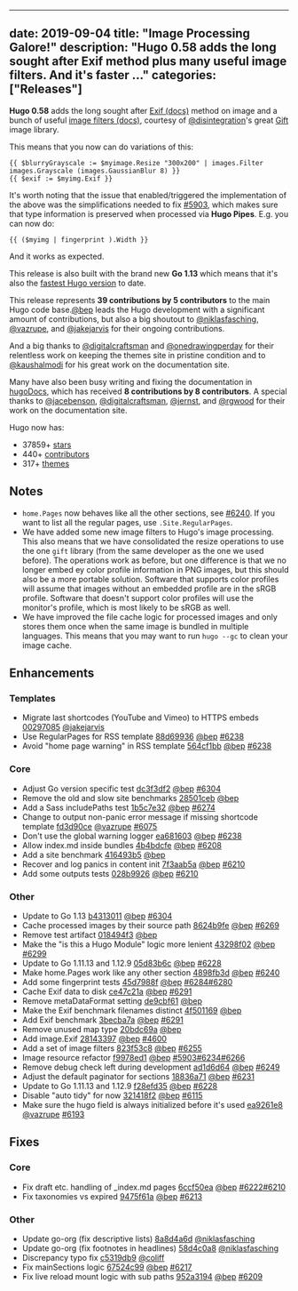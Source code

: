 
---
date: 2019-09-04
title: "Image Processing Galore!"
description: "Hugo 0.58 adds the long sought after Exif method plus many useful image filters. And it's faster ..."
categories: ["Releases"]
---

**Hugo 0.58** adds the long sought after [Exif (docs)](https://gohugo.io/content-management/image-processing/#exif)  method on image and a bunch of useful [image filters (docs)](https://gohugo.io/functions/images/#image-filters), courtesy of [@disintegration](https://github.com/disintegration)'s great [Gift](https://github.com/disintegration/gift) image library.

This means that you now can do variations of this:

```go-html-template
{{ $blurryGrayscale := $myimage.Resize "300x200" | images.Filter images.Grayscale (images.GaussianBlur 8) }}
{{ $exif := $myimg.Exif }}
```

It's worth noting that the issue that enabled/triggered the implementation of the above was the simplifications needed to fix [#5903](https://github.com/gohugoio/hugo/issues/5903), which makes sure that type information is preserved when processed via **Hugo Pipes**. E.g. you can now do:

```go-html-template
{{ ($myimg | fingerprint ).Width }}
```

And it works as expected.

This release is also built with the brand new **Go 1.13** which means that it's also the [fastest Hugo version](https://discourse.gohugo.io/t/hugo-benchmarks-go-1-12-vs-go-1-13/20572/5) to date.

This release represents **39 contributions by 5 contributors** to the main Hugo code base.[@bep](https://github.com/bep) leads the Hugo development with a significant amount of contributions, but also a big shoutout to [@niklasfasching](https://github.com/niklasfasching), [@vazrupe](https://github.com/vazrupe), and [@jakejarvis](https://github.com/jakejarvis) for their ongoing contributions.

And a big thanks to [@digitalcraftsman](https://github.com/digitalcraftsman) and [@onedrawingperday](https://github.com/onedrawingperday) for their relentless work on keeping the themes site in pristine condition and to [@kaushalmodi](https://github.com/kaushalmodi) for his great work on the documentation site.

Many have also been busy writing and fixing the documentation in [hugoDocs](https://github.com/gohugoio/hugoDocs), 
which has received **8 contributions by 8 contributors**. A special thanks to [@jacebenson](https://github.com/jacebenson), [@digitalcraftsman](https://github.com/digitalcraftsman), [@jernst](https://github.com/jernst), and [@rgwood](https://github.com/rgwood) for their work on the documentation site.


Hugo now has:

* 37859+ [stars](https://github.com/gohugoio/hugo/stargazers)
* 440+ [contributors](https://github.com/gohugoio/hugo/graphs/contributors)
* 317+ [themes](http://themes.gohugo.io/)

## Notes

* `home.Pages` now behaves like all the other sections, see [#6240](https://github.com/gohugoio/hugo/issues/6240). If you want to list all the regular pages, use `.Site.RegularPages`.
* We have added some new image filters to Hugo's image processing. This also means that we have consolidated the resize operations to use the one `gift` library (from the same developer as the one we used before). The operations work as before, but one difference is that we no longer embed ey color profile information in PNG images, but this should also be a more portable solution. Software that supports color profiles will assume that images without an embedded profile are in the sRGB profile. Software that doesn't support color profiles will use the monitor's profile, which is most likely to be sRGB as well.
* We have improved the file cache logic for processed images and only stores them once when the same image is bundled in multiple languages. This means that you may want to run `hugo --gc` to clean your image cache.

## Enhancements

### Templates

* Migrate last shortcodes (YouTube and Vimeo) to HTTPS embeds [00297085](https://github.com/gohugoio/hugo/commit/00297085db48cbb7949c9867012f6df38817fc29) [@jakejarvis](https://github.com/jakejarvis) 
* Use RegularPages for RSS template [88d69936](https://github.com/gohugoio/hugo/commit/88d69936122f82fffc02850516bdb37be3d0892b) [@bep](https://github.com/bep) [#6238](https://github.com/gohugoio/hugo/issues/6238)
* Avoid "home page warning" in RSS template [564cf1bb](https://github.com/gohugoio/hugo/commit/564cf1bb11e100891992e9131b271a79ea7fc528) [@bep](https://github.com/bep) [#6238](https://github.com/gohugoio/hugo/issues/6238)

### Core

* Adjust Go version specific test [dc3f3df2](https://github.com/gohugoio/hugo/commit/dc3f3df29d2b65532cedc9d321db7c4a38a28d7d) [@bep](https://github.com/bep) [#6304](https://github.com/gohugoio/hugo/issues/6304)
* Remove the old and slow site benchmarks [28501ceb](https://github.com/gohugoio/hugo/commit/28501ceb93613729c5971105010dd3c22cfa0f7f) [@bep](https://github.com/bep) 
* Add a Sass includePaths test [1b5c7e32](https://github.com/gohugoio/hugo/commit/1b5c7e327c7f98cf8e9fff920f3328198f67a598) [@bep](https://github.com/bep) [#6274](https://github.com/gohugoio/hugo/issues/6274)
* Change to output non-panic error message if missing shortcode template [fd3d90ce](https://github.com/gohugoio/hugo/commit/fd3d90ced85baaf6941be45b2fe29c25ff755c18) [@vazrupe](https://github.com/vazrupe) [#6075](https://github.com/gohugoio/hugo/issues/6075)
* Don't use the global warning logger [ea681603](https://github.com/gohugoio/hugo/commit/ea6816030081b2cffa6c0ae9ca5429a2c6fe2fa5) [@bep](https://github.com/bep) [#6238](https://github.com/gohugoio/hugo/issues/6238)
* Allow index.md inside bundles [4b4bdcfe](https://github.com/gohugoio/hugo/commit/4b4bdcfe740d988e4cfb4fee53eced6985576abd) [@bep](https://github.com/bep) [#6208](https://github.com/gohugoio/hugo/issues/6208)
* Add a site benchmark [416493b5](https://github.com/gohugoio/hugo/commit/416493b548a9bbaa27758fba9bab50a22b680e9d) [@bep](https://github.com/bep) 
* Recover and log panics in content init [7f3aab5a](https://github.com/gohugoio/hugo/commit/7f3aab5ac283ecfc7029b680d4c0a34920e728c8) [@bep](https://github.com/bep) [#6210](https://github.com/gohugoio/hugo/issues/6210)
* Add some outputs tests [028b9926](https://github.com/gohugoio/hugo/commit/028b992611209b241b1f55def8d47f9188038dc3) [@bep](https://github.com/bep) [#6210](https://github.com/gohugoio/hugo/issues/6210)

### Other

* Update to Go 1.13 [b4313011](https://github.com/gohugoio/hugo/commit/b43130115d9e3888d94df9e6f5fc72eba662632f) [@bep](https://github.com/bep) [#6304](https://github.com/gohugoio/hugo/issues/6304)
* Cache processed images by their source path [8624b9fe](https://github.com/gohugoio/hugo/commit/8624b9fe9eb81aeb884d36311fb6f85fed98aa43) [@bep](https://github.com/bep) [#6269](https://github.com/gohugoio/hugo/issues/6269)
* Remove test artifact [018494f3](https://github.com/gohugoio/hugo/commit/018494f363a32b9e4d3622da6842bc3e59b420b2) [@bep](https://github.com/bep) 
* Make the "is this a Hugo Module" logic more lenient [43298f02](https://github.com/gohugoio/hugo/commit/43298f028ccdf38e949b573d03d328bf96b998a3) [@bep](https://github.com/bep) [#6299](https://github.com/gohugoio/hugo/issues/6299)
* Update to Go 1.11.13 and 1.12.9 [05d83b6c](https://github.com/gohugoio/hugo/commit/05d83b6c08089c20ca1d99bcd224188ed5d127d4) [@bep](https://github.com/bep) [#6228](https://github.com/gohugoio/hugo/issues/6228)
* Make home.Pages work like any other section [4898fb3d](https://github.com/gohugoio/hugo/commit/4898fb3d64c856c5e0f324e0dfbf3b60da1d1d3a) [@bep](https://github.com/bep) [#6240](https://github.com/gohugoio/hugo/issues/6240)
* Add some fingerprint tests [45d7988f](https://github.com/gohugoio/hugo/commit/45d7988f2d0aa95d1a56f4c66342574075cf2963) [@bep](https://github.com/bep) [#6284](https://github.com/gohugoio/hugo/issues/6284)[#6280](https://github.com/gohugoio/hugo/issues/6280)
* Cache Exif data to disk [ce47c21a](https://github.com/gohugoio/hugo/commit/ce47c21a2998630f8edcbd056983d9c59a80b676) [@bep](https://github.com/bep) [#6291](https://github.com/gohugoio/hugo/issues/6291)
* Remove metaDataFormat setting [de9cbf61](https://github.com/gohugoio/hugo/commit/de9cbf61954201943a7b170a7d0a8b34afb5942c) [@bep](https://github.com/bep) 
* Make the Exif benchmark filenames distinct [4f501169](https://github.com/gohugoio/hugo/commit/4f5011692a22762e213e872fd9e39d015141083f) [@bep](https://github.com/bep) 
* Add Exif benchmark [3becba7a](https://github.com/gohugoio/hugo/commit/3becba7a982f39f67c7ee7cff411eae50931c8cd) [@bep](https://github.com/bep) [#6291](https://github.com/gohugoio/hugo/issues/6291)
* Remove unused map type [20bdc69a](https://github.com/gohugoio/hugo/commit/20bdc69a47b851871bdc4d9be6366fa7f51f25db) [@bep](https://github.com/bep) 
* Add image.Exif [28143397](https://github.com/gohugoio/hugo/commit/28143397d625cce1f89f4161cba97c0dddd9004c) [@bep](https://github.com/bep) [#4600](https://github.com/gohugoio/hugo/issues/4600)
* Add a set of image filters [823f53c8](https://github.com/gohugoio/hugo/commit/823f53c861bb49aecc6104e0add39fc3b0729025) [@bep](https://github.com/bep) [#6255](https://github.com/gohugoio/hugo/issues/6255)
* Image resource refactor [f9978ed1](https://github.com/gohugoio/hugo/commit/f9978ed16476ca6d233a89669c62c798cdf9db9d) [@bep](https://github.com/bep) [#5903](https://github.com/gohugoio/hugo/issues/5903)[#6234](https://github.com/gohugoio/hugo/issues/6234)[#6266](https://github.com/gohugoio/hugo/issues/6266)
* Remove debug check left during development [ad1d6d64](https://github.com/gohugoio/hugo/commit/ad1d6d6406c9b208d4fd4e09d6ad9ef19aa65dbb) [@bep](https://github.com/bep) [#6249](https://github.com/gohugoio/hugo/issues/6249)
* Adjust the default paginator for sections [18836a71](https://github.com/gohugoio/hugo/commit/18836a71ce7b671fa71dd1318b99fc661755e94d) [@bep](https://github.com/bep) [#6231](https://github.com/gohugoio/hugo/issues/6231)
* Update to Go 1.11.13 and 1.12.9 [f28efd35](https://github.com/gohugoio/hugo/commit/f28efd35820dc4909832c14dfd8ea6812ecead31) [@bep](https://github.com/bep) [#6228](https://github.com/gohugoio/hugo/issues/6228)
* Disable "auto tidy" for now [321418f2](https://github.com/gohugoio/hugo/commit/321418f22a4a94b87f01e1403a2f4a71106461fb) [@bep](https://github.com/bep) [#6115](https://github.com/gohugoio/hugo/issues/6115)
* Make sure the hugo field is always initialized before it's used [ea9261e8](https://github.com/gohugoio/hugo/commit/ea9261e856c13c1d4ae05fcca08766d410b4b65c) [@vazrupe](https://github.com/vazrupe) [#6193](https://github.com/gohugoio/hugo/issues/6193)

## Fixes

### Core

* Fix draft etc. handling of _index.md pages [6ccf50ea](https://github.com/gohugoio/hugo/commit/6ccf50ea7bb291bcbe1d56a4d697a6fd57a9c629) [@bep](https://github.com/bep) [#6222](https://github.com/gohugoio/hugo/issues/6222)[#6210](https://github.com/gohugoio/hugo/issues/6210)
* Fix taxonomies vs expired [9475f61a](https://github.com/gohugoio/hugo/commit/9475f61a377fcf23f910cbfd4ddca59261326665) [@bep](https://github.com/bep) [#6213](https://github.com/gohugoio/hugo/issues/6213)

### Other

* Update go-org (fix descriptive lists) [8a8d4a6d](https://github.com/gohugoio/hugo/commit/8a8d4a6d97d181f1aaee639d35b198a27bb788e2) [@niklasfasching](https://github.com/niklasfasching) 
* Update go-org (fix footnotes in headlines) [58d4c0a8](https://github.com/gohugoio/hugo/commit/58d4c0a8be8beefbd7437b17bf7a9a381164d09b) [@niklasfasching](https://github.com/niklasfasching) 
* Discrepancy typo fix [c5319db9](https://github.com/gohugoio/hugo/commit/c5319db9f13f1dee97db5fbbeae38429a074c7d0) [@coliff](https://github.com/coliff) 
* Fix mainSections logic [67524c99](https://github.com/gohugoio/hugo/commit/67524c993623871626f0f22e6a2ac705a816a959) [@bep](https://github.com/bep) [#6217](https://github.com/gohugoio/hugo/issues/6217)
* Fix live reload mount logic with sub paths [952a3194](https://github.com/gohugoio/hugo/commit/952a3194962dd91f87e5bd227a1591b00c39ff05) [@bep](https://github.com/bep) [#6209](https://github.com/gohugoio/hugo/issues/6209)





